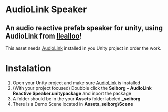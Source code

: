 # AudioLink Speaker
## An audio reactive prefab speaker for unity, using AudioLink from [llealloo](https://github.com/llealloo/vrc-udon-audio-link#audiolink)!
This asset needs [AudioLink](https://github.com/llealloo/vrc-udon-audio-link#audiolink) installed in you Unity project in order the work.

# Instalation
1. Open your Unity project and make sure [AudioLink](https://github.com/llealloo/vrc-udon-audio-link#audiolink) is installed
2. (With your project focused) Doubble click the **Seiborg - AudioLink Reactive Speaker.unitypackage** and inport the package
3. A folder should be in the your **Assets** folder labeled **_seiborg**
4. There is a Demo Scene located in **Assets\_seiborg\Scene**
